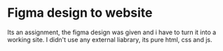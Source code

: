 
# Figma design to website

Its an assignment, the figma design was given and i have to turn it into a working site. 
I didn't use any external liabrary, its pure html, css and js.

